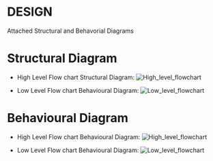 # DESIGN
Attached Structural and Behavorial Diagrams
 # Structural Diagram
 * High Level Flow chart Structural Diagram:
 ![High_level_flowchart](https://github.com/LOGESHWARANS389/M1_RetailBillingSystem_Application/blob/main/2_Design/activitydiagram.jpg)
 
 * Low Level Flow chart Behavioural Diagram:
 ![Low_level_flowchart](https://github.com/LOGESHWARANS389/M1_RetailBillingSystem_Application/blob/main/2_Design/activitydiagram2.jpg)
 
  # Behavioural Diagram
 * High Level Flow chart Behavioural Diagram:
 ![High_level_flowchart](https://github.com/LOGESHWARANS389/M1_RetailBillingSystem_Application/blob/main/2_Design/diagram3.jpg)
 
 * Low Level Flow chart Behavioural Diagram:
 ![Low_level_flowchart](https://github.com/LOGESHWARANS389/M1_RetailBillingSystem_Application/blob/main/2_Design/diagram4.jpg)
